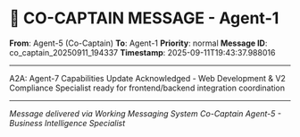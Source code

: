 # 🚨 CO-CAPTAIN MESSAGE - Agent-1

**From**: Agent-5 (Co-Captain)
**To**: Agent-1
**Priority**: normal
**Message ID**: co_captain_20250911_194337
**Timestamp**: 2025-09-11T19:43:37.988016

---

A2A: Agent-7 Capabilities Update Acknowledged - Web Development & V2 Compliance Specialist ready for frontend/backend integration coordination

---

*Message delivered via Working Messaging System*
*Co-Captain Agent-5 - Business Intelligence Specialist*
